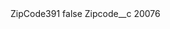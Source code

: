 <?xml version="1.0" encoding="UTF-8"?>
<CustomMetadata xmlns="http://soap.sforce.com/2006/04/metadata" xmlns:xsi="http://www.w3.org/2001/XMLSchema-instance" xmlns:xsd="http://www.w3.org/2001/XMLSchema">
    <label>ZipCode391</label>
    <protected>false</protected>
    <values>
        <field>Zipcode__c</field>
        <value xsi:type="xsd:string">20076</value>
    </values>
</CustomMetadata>
